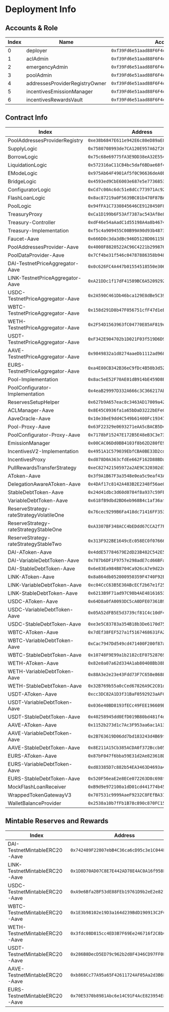 # Deployment Info

## Accounts & Role

| Index | Name                           | Account                                      |
| ----- | ------------------------------ | -------------------------------------------- |
| 0     | deployer                       | `0xf39Fd6e51aad88F6F4ce6aB8827279cffFb92266` |
| 1     | aclAdmin                       | `0xf39Fd6e51aad88F6F4ce6aB8827279cffFb92266` |
| 2     | emergencyAdmin                 | `0xf39Fd6e51aad88F6F4ce6aB8827279cffFb92266` |
| 3     | poolAdmin                      | `0xf39Fd6e51aad88F6F4ce6aB8827279cffFb92266` |
| 4     | addressesProviderRegistryOwner | `0xf39Fd6e51aad88F6F4ce6aB8827279cffFb92266` |
| 5     | incentivesEmissionManager      | `0xf39Fd6e51aad88F6F4ce6aB8827279cffFb92266` |
| 6     | incentivesRewardsVault         | `0xf39Fd6e51aad88F6F4ce6aB8827279cffFb92266` |

## Contract Info

| Index                                   | Address                                      |
| --------------------------------------- | -------------------------------------------- |
| PoolAddressesProviderRegistry           | `0xe38b6847E611e942E6c80eD89aE867F522402e80` |
| SupplyLogic                             | `0x7580708993de7CA120E957A62f26A5dDD4b3D8aC` |
| BorrowLogic                             | `0x75c68e69775fA3E9DD38eA32E554f6BF259C1135` |
| LiquidationLogic                        | `0x572316aC11CB4bc5daf6BDae68f43EA3CCE3aE0e` |
| EModeLogic                              | `0x975Ab64F4901Af5f0C96636deA0b9de3419D0c2F` |
| BridgeLogic                             | `0x4593ed9CbE6003e687e5e77368534bb04b162503` |
| ConfiguratorLogic                       | `0xCd7c00Ac6dc51e8dCc773971Ac9221cC582F3b1b` |
| FlashLoanLogic                          | `0x8ac87219a0F5639BC01b470F87BA2b26356CB2B9` |
| PoolLogic                               | `0x94fFA1C7330845646CE9128450F8e6c3B5e44F86` |
| TreasuryProxy                           | `0xCa1D199b6F53Af7387ac543Af8e8a34455BBe5E0` |
| Treasury-Controller                     | `0xdF46e54aAadC1d55198A4a8b4674D7a4c927097A` |
| Treasury-Implementation                 | `0xf5c4a909455C00B99A90d93b48736F3196DB5621` |
| Faucet-Aave                             | `0x666D0c3da3dBc946D5128D06115bb4eed4595580` |
| PoolAddressesProvider-Aave              | `0x4000F8820522AC96C4221b299876e3e53bCc8525` |
| PoolDataProvider-Aave                   | `0x7Cf4be31f546c04787886358b9486ca3d62B9acf` |
| DAI-TestnetPriceAggregator-Aave         | `0x0c626FC4A447b01554518550e30600136864640B` |
| LINK-TestnetPriceAggregator-Aave        | `0xA21DDc1f17dF41589BC6A5209292AED2dF61Cc94` |
| USDC-TestnetPriceAggregator-Aave        | `0x2A590C461Db46bca129E8dBe5C3998A8fF402e76` |
| WBTC-TestnetPriceAggregator-Aave        | `0x158d291D8b47F056751cfF47d1eEcd19FDF9B6f8` |
| WETH-TestnetPriceAggregator-Aave        | `0x2F54D1563963fC04770E85AF819c89Dc807f6a06` |
| USDT-TestnetPriceAggregator-Aave        | `0xF342E904702b1D021F03f519D6D9614916b03f37` |
| AAVE-TestnetPriceAggregator-Aave        | `0x9849832a1d8274aaeDb1112ad9686413461e7101` |
| EURS-TestnetPriceAggregator-Aave        | `0xa4E00CB342B36eC9fDc4B50b3d527c3643D4C49e` |
| Pool-Implementation                     | `0x8ac5eE52F70AE01dB914bE459D8B3d50126fd6aE` |
| PoolConfigurator-Implementation         | `0x4eaB29997D332A666c3C366217Ab177cF9A7C436` |
| ReservesSetupHelper                     | `0x627b9A657eac8c3463AD17009a424dFE3FDbd0b1` |
| ACLManager-Aave                         | `0x8E45C0936fa1a65bDaD3222bEFeC6a03C83372cE` |
| AaveOracle-Aave                         | `0x10e38eE9dd4C549b61400Fc19347D00eD3edAfC4` |
| Pool-Proxy-Aave                         | `0x63F22329e0693271eAA5cBACB5D4F3218eB3F29A` |
| PoolConfigurator-Proxy-Aave             | `0x7178bF15247E172B5E48eB3C3e734844536C581c` |
| EmissionManager                         | `0x00CAC06Dd0BB4103f8b62D280fE9BCEE8f26fD59` |
| IncentivesV2-Implementation             | `0x4951A1C579039EbfCBA0BE33D2cd3A6D30b0f802` |
| IncentivesProxy                         | `0xd878D0A363cfdEe662F162D88BDa86f5e3dD0bF1` |
| PullRewardsTransferStrategy             | `0xeC827421505972a2AE9C320302d3573B42363C26` |
| AToken-Aave                             | `0x3f9A1B67F3a3548e0ea5c9eaf43A402d12b6a273` |
| DelegationAwareAToken-Aave              | `0x4DAf17c8142A483B2E2348f56ae0F2cFDAe22ceE` |
| StableDebtToken-Aave                    | `0x24d41dbc3d60d0784f8a937c59FBDe51440D5140` |
| VariableDebtToken-Aave                  | `0x618fB9dbd2BD6eb968B4c1af36af6CB0b45310Ec` |
| ReserveStrategy-rateStrategyVolatileOne | `0x76cec9299B6Fa418dc71416FF353737AB7933A7D` |
| ReserveStrategy-rateStrategyStableOne   | `0xA3307BF348ACC4bEDdd67CCA2f7F0c4349d347Db` |
| ReserveStrategy-rateStrategyStableTwo   | `0x313F922BE1649cEc058EC0f076664500c78bdc0b` |
| DAI-AToken-Aave                         | `0x4ddE57784679E2dD23B482C542E5F6264fa5Fb02` |
| DAI-VariableDebtToken-Aave              | `0x787b6DF1F9757e298adE7cd66BFa305bB2Bbf0ae` |
| DAI-StableDebtToken-Aave                | `0x6e83Ea984B8704Ca926cA7e9d22ea7e0f6Bc869c` |
| LINK-AToken-Aave                        | `0x8a864db052000950359F4740F92E96E8d732820D` |
| LINK-VariableDebtToken-Aave             | `0xc04CcC63B5E30ABcECf2b67e1f25Dc2F2Ff486F1` |
| LINK-StableDebtToken-Aave               | `0x6213B9F71ad97C98b4AE481616538c025e4e5E6E` |
| USDC-AToken-Aave                        | `0x64D8a0fA0093DC5cA0DFE07361B9EC7Af216d49D` |
| USDC-VariableDebtToken-Aave             | `0x05A52dFB5E5d3739cf81C4c10dF45c3cd5f3f133` |
| USDC-StableDebtToken-Aave               | `0xe3e5C83783a354B18b3De6170d75526542FFAC36` |
| WBTC-AToken-Aave                        | `0x7dEf38FEF527a1f5167468631FA26D95E84cc922` |
| WBTC-VariableDebtToken-Aave             | `0xCac7947Dd549cd471400F200f87aDD21eE42582d` |
| WBTC-StableDebtToken-Aave               | `0x10748F9E99a1b2182cEF07528769E1B5a1d81c50` |
| WETH-AToken-Aave                        | `0x82e0a07a62d334A1ab80408Bb38bFEbb085Da4Be` |
| WETH-VariableDebtToken-Aave             | `0x88A3e2e23e43Fdd73F7C658e8688e9d0f5332AEc` |
| WETH-StableDebtToken-Aave               | `0x32B769b55a0cCed67826A9C2C01d7BE103181A80` |
| USDT-AToken-Aave                        | `0xcc3DC82A1D3f31BaF0592923aAFC7394b3820Be9` |
| USDT-VariableDebtToken-Aave             | `0x036e40BD8193fECc49FEE196609B6C6Aa59A3f24` |
| USDT-StableDebtToken-Aave               | `0x40258945dd0EfD019B80bd481f4db2e74c2948B3` |
| AAVE-AToken-Aave                        | `0x1152b273d1c7Ac3F953aa6ac1A13F07F545E618F` |
| AAVE-VariableDebtToken-Aave             | `0x2B763619D06dd7bd183243d4B69f4f04b50e6780` |
| AAVE-StableDebtToken-Aave               | `0x8E211A15Cb385ACDA0f372Bccb0589457b4581D8` |
| EURS-AToken-Aave                        | `0x87bF047f6bba59E31d2Ae823618DB1753545507F` |
| EURS-VariableDebtToken-Aave             | `0xd83385D7c882b54EA3463D4693a429aC160F8da2` |
| EURS-StableDebtToken-Aave               | `0x520F56eaE2e8ECe072263D8c698fE8d49a6ef8B1` |
| MockFlashLoanReceiver                   | `0xB9d9e972100a1dD01cd441774b45b5821e136043` |
| WrappedTokenGatewayV3                   | `0x707531c9999AaeF9232C8FEfBA31FBa4cB78d84a` |
| WalletBalanceProvider                   | `0x2538a10b7fFb1B78c890c870FC152b10be121f04` |

## Mintable Reserves and Rewards

| Index                          | Address                                      |
| ------------------------------ | -------------------------------------------- |
| DAI-TestnetMintableERC20-Aave  | `0x742489F22807ebB4C36ca6cD95c3e1C044B7B6c8` |
| LINK-TestnetMintableERC20-Aave | `0x1D8D70AD07C8E7E442AD78E4AC0A16f958Eba7F0` |
| USDC-TestnetMintableERC20-Aave | `0xA9e6Bfa2BF53dE88FEb19761D9b2eE2e821bF1Bf` |
| WBTC-TestnetMintableERC20-Aave | `0x1E3b98102e19D3a164d239BdD190913C2F02E756` |
| WETH-TestnetMintableERC20-Aave | `0x3fdc08D815cc4ED3B7F69Ee246716f2C8bCD6b07` |
| USDT-TestnetMintableERC20-Aave | `0x286B8DecD5ED79c962b2d8F4346CD97FF0E2C352` |
| AAVE-TestnetMintableERC20-Aave | `0xb868Cc77A95a65F42611724AF05Aa2d3B6Ec05F2` |
| EURS-TestnetMintableERC20-Aave | `0x70E5370b8981Abc6e14C91F4AcE823954EFC8eA3` |
